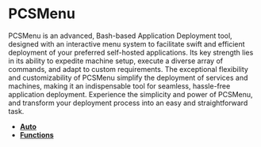 <!-- generated by markdown-notes-tree -->

# PCSMenu

PCSMenu is an advanced, Bash-based Application Deployment tool, designed with an interactive menu system to facilitate swift and efficient deployment of your preferred self-hosted applications. Its key strength lies in its ability to expedite machine setup, execute a diverse array of commands, and adapt to custom requirements. The exceptional flexibility and customizability of PCSMenu simplify the deployment of services and machines, making it an indispensable tool for seamless, hassle-free application deployment. Experience the simplicity and power of PCSMenu, and transform your deployment process into an easy and straightforward task.

<!-- optional markdown-notes-tree directory description starts here -->

<!-- optional markdown-notes-tree directory description ends here -->

- [**Auto**](Auto)
- [**Functions**](Functions)
